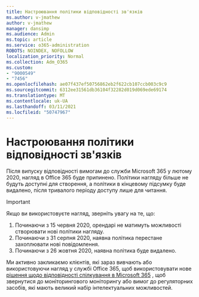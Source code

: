 ```yaml
---
title: Настроювання політики відповідності зв'язків
ms.author: v-jmathew
author: v-jmathew
manager: dansimp
ms.audience: Admin
ms.topic: article
ms.service: o365-administration
ROBOTS: NOINDEX, NOFOLLOW
localization_priority: Normal
ms.collection: Adm_O365
ms.custom:
- "9000549"
- "7456"
ms.openlocfilehash: ae07f437ef50756862eb2f622cb107ccb003c9c9
ms.sourcegitcommit: 6312ee31561db36104f32282d019d069ede69174
ms.translationtype: MT
ms.contentlocale: uk-UA
ms.lasthandoff: 03/11/2021
ms.locfileid: "50747967"
---
```

# <a name="configure-communication-compliance-policies"></a>Настроювання політики відповідності зв'язків

Після випуску відповідності вимогам до служби Microsoft 365 у лютому 2020, нагляд в Office 365 буде припинено. Політики нагляду більше не будуть доступні для створення, а політики в кінцевому підсумку буде видалено, після тривалого періоду доступу лише для читання.

> [!IMPORTANT]
> Якщо ви використовуєте нагляд, зверніть увагу на те, що:
>
> 1. Починаючи з 15 червня 2020, орендарі не матимуть можливості створювати нові політики нагляду.
> 2. Починаючи з 31 серпня 2020, наявна політика перестане захоплювати нові повідомлення.
> 3. Починаючи з 26 жовтня 2020, наявна політика буде видалено.

Ми активно закликаємо клієнтів, які зараз вивчають або використовуючи нагляд у службі Office 365, щоб використовувати нове [рішення щодо відповідності спілкування в Microsoft 365](https://go.microsoft.com/fwlink/?linkid=2128593) , щоб звернутися до моніторингового моніторингу або вимог до регуляторних засобів, які мають великий набір інтелектуальних можливостей.
